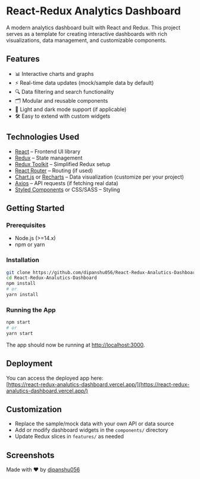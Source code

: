 # React-Redux Analytics Dashboard

A modern analytics dashboard built with React and Redux. This project serves as a template for creating interactive dashboards with rich visualizations, data management, and customizable components.

## Features

- 📊 Interactive charts and graphs
- ⚡️ Real-time data updates (mock/sample data by default)
- 🔍 Data filtering and search functionality
- 🗂️ Modular and reusable components
- 🌙 Light and dark mode support (if applicable)
- 🛠️ Easy to extend with custom widgets

## Technologies Used

- [React](https://reactjs.org/) – Frontend UI library
- [Redux](https://redux.js.org/) – State management
- [Redux Toolkit](https://redux-toolkit.js.org/) – Simplified Redux setup
- [React Router](https://reactrouter.com/) – Routing (if used)
- [Chart.js](https://www.chartjs.org/) or [Recharts](https://recharts.org/) – Data visualization (customize per your project)
- [Axios](https://axios-http.com/) – API requests (if fetching real data)
- [Styled Components](https://styled-components.com/) or CSS/SASS – Styling

## Getting Started

### Prerequisites

- Node.js (>=14.x)
- npm or yarn

### Installation

```bash
git clone https://github.com/dipanshu056/React-Redux-Analutics-Dashboard.git
cd React-Redux-Analutics-Dashboard
npm install
# or
yarn install
```

### Running the App

```bash
npm start
# or
yarn start
```

The app should now be running at [http://localhost:3000](http://localhost:3000).

## Deployment

You can access the deployed app here:  
[https://react-redux-analutics-dashboard.vercel.app/](https://react-redux-analutics-dashboard.vercel.app/)

## Customization

- Replace the sample/mock data with your own API or data source
- Add or modify dashboard widgets in the `components/` directory
- Update Redux slices in `features/` as needed

## Screenshots

<!-- Add screenshots here -->
<!-- ![Dashboard Screenshot](./screenshots/dashboard.png) -->


Made with ❤️ by [dipanshu056](https://github.com/dipanshu056)
